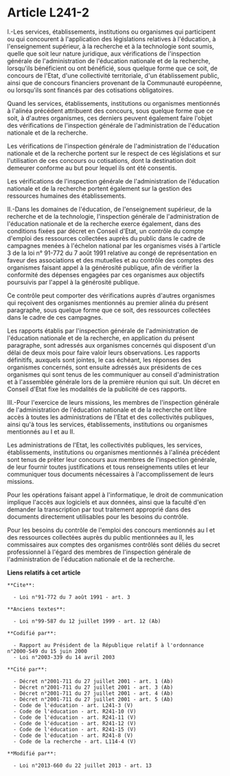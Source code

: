 # Article L241-2

I.-Les services, établissements, institutions ou organismes qui participent ou qui concourent à l'application des
législations relatives à l'éducation, à l'enseignement supérieur, à la recherche et à la technologie sont soumis, quelle que
soit leur nature juridique, aux vérifications de l'inspection générale de l'administration de l'éducation nationale et de la
recherche, lorsqu'ils bénéficient ou ont bénéficié, sous quelque forme que ce soit, de concours de l'Etat, d'une collectivité
territoriale, d'un établissement public, ainsi que de concours financiers provenant de la Communauté européenne, ou
lorsqu'ils sont financés par des cotisations obligatoires. 

Quand les services, établissements, institutions ou organismes mentionnés à l'alinéa précédent attribuent des concours, sous
quelque forme que ce soit, à d'autres organismes, ces derniers peuvent également faire l'objet des vérifications de
l'inspection générale de l'administration de l'éducation nationale et de la recherche. 

Les vérifications de l'inspection générale de l'administration de l'éducation nationale et de la recherche portent sur le
respect de ces législations et sur l'utilisation de ces concours ou cotisations, dont la destination doit demeurer conforme
au but pour lequel ils ont été consentis. 

Les vérifications de l'inspection générale de l'administration de l'éducation nationale et de la recherche portent également
sur la gestion des ressources humaines des établissements. 

II.-Dans les domaines de l'éducation, de l'enseignement supérieur, de la recherche et de la technologie, l'inspection
générale de l'administration de l'éducation nationale et de la recherche exerce également, dans des conditions fixées par
décret en Conseil d'Etat, un contrôle du compte d'emploi des ressources collectées auprès du public dans le cadre de
campagnes menées à l'échelon national par les organismes visés à l'article 3 de la loi n° 91-772 du 7 août 1991 relative au
congé de représentation en faveur des associations et des mutuelles et au contrôle des comptes des organismes faisant appel à
la générosité publique, afin de vérifier la conformité des dépenses engagées par ces organismes aux objectifs poursuivis par
l'appel à la générosité publique. 

Ce contrôle peut comporter des vérifications auprès d'autres organismes qui reçoivent des organismes mentionnés au premier
alinéa du présent paragraphe, sous quelque forme que ce soit, des ressources collectées dans le cadre de ces campagnes. 

Les rapports établis par l'inspection générale de l'administration de l'éducation nationale et de la recherche, en
application du présent paragraphe, sont adressés aux organismes concernés qui disposent d'un délai de deux mois pour faire
valoir leurs observations. Les rapports définitifs, auxquels sont jointes, le cas échéant, les réponses des organismes
concernés, sont ensuite adressés aux présidents de ces organismes qui sont tenus de les communiquer au conseil
d'administration et à l'assemblée générale lors de la première réunion qui suit. Un décret en Conseil d'Etat fixe les
modalités de la publicité de ces rapports. 

III.-Pour l'exercice de leurs missions, les membres de l'inspection générale de l'administration de l'éducation nationale et
de la recherche ont libre accès à toutes les administrations de l'Etat et des collectivités publiques, ainsi qu'à tous les
services, établissements, institutions ou organismes mentionnés au I et au II. 

Les administrations de l'Etat, les collectivités publiques, les services, établissements, institutions ou organismes
mentionnés à l'alinéa précédent sont tenus de prêter leur concours aux membres de l'inspection générale, de leur fournir
toutes justifications et tous renseignements utiles et leur communiquer tous documents nécessaires à l'accomplissement de
leurs missions. 

Pour les opérations faisant appel à l'informatique, le droit de communication implique l'accès aux logiciels et aux données,
ainsi que la faculté d'en demander la transcription par tout traitement approprié dans des documents directement utilisables
pour les besoins du contrôle. 

Pour les besoins du contrôle de l'emploi des concours mentionnés au I et des ressources collectées auprès du public
mentionnées au II, les commissaires aux comptes des organismes contrôlés sont déliés du secret professionnel à l'égard des
membres de l'inspection générale de l'administration de l'éducation nationale et de la recherche.

**Liens relatifs à cet article**

	**Cite**:

	  - Loi n°91-772 du 7 août 1991 - art. 3

	**Anciens textes**:

	  - Loi n°99-587 du 12 juillet 1999 - art. 12 (Ab)

	**Codifié par**:

	  - Rapport au Président de la République relatif à l'ordonnance n°2000-549 du 15 juin 2000
	  - Loi n°2003-339 du 14 avril 2003

	**Cité par**:

	  - Décret n°2001-711 du 27 juillet 2001 - art. 1 (Ab)
	  - Décret n°2001-711 du 27 juillet 2001 - art. 3 (Ab)
	  - Décret n°2001-711 du 27 juillet 2001 - art. 4 (Ab)
	  - Décret n°2001-711 du 27 juillet 2001 - art. 5 (Ab)
	  - Code de l'éducation - art. L241-3 (V)
	  - Code de l'éducation - art. R241-10 (V)
	  - Code de l'éducation - art. R241-11 (V)
	  - Code de l'éducation - art. R241-12 (V)
	  - Code de l'éducation - art. R241-15 (V)
	  - Code de l'éducation - art. R241-8 (V)
	  - Code de la recherche - art. L114-4 (V)

	**Modifié par**:

	  - Loi n°2013-660 du 22 juillet 2013 - art. 13
